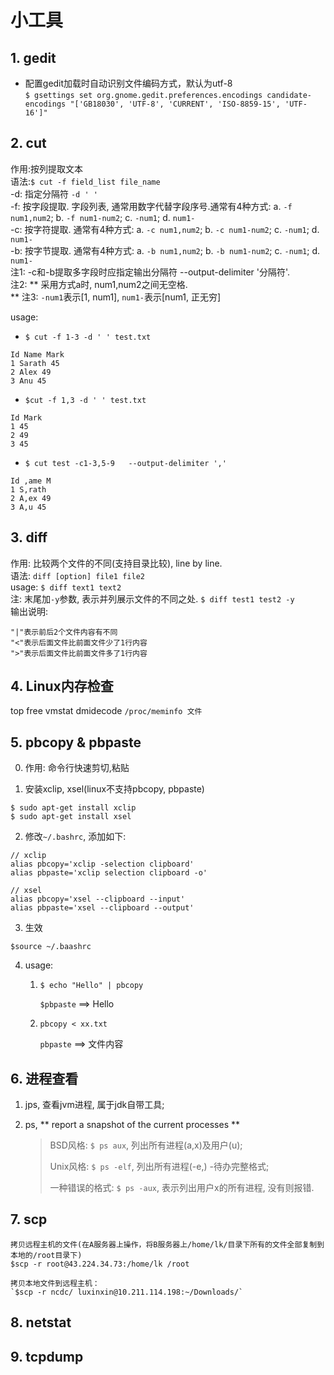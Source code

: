 # 小工具

## 1. gedit
* 配置gedit加载时自动识别文件编码方式，默认为utf-8 <br/>
`$ gsettings set org.gnome.gedit.preferences.encodings candidate-encodings "['GB18030', 'UTF-8', 'CURRENT', 'ISO-8859-15', 'UTF-16']"`

## 2. cut
作用:按列提取文本  <br />
语法:`$ cut -f field_list file_name`  <br />
-d: 指定分隔符 `-d ' '`  <br />
-f: 按字段提取. 字段列表, 通常用数字代替字段序号.通常有4种方式: a. `-f num1,num2`; b. `-f num1-num2`; c. `-num1`; d. `num1-`  <br />
-c: 按字符提取. 通常有4种方式: a. `-c num1,num2`; b. `-c num1-num2`; c. `-num1`; d. `num1-`  <br />
-b: 按字节提取. 通常有4种方式: a. `-b num1,num2`; b. `-b num1-num2`; c. `-num1`; d. `num1-` <br />
注1: -c和-b提取多字段时应指定输出分隔符 --output-delimiter '分隔符'. <br />
注2: ** 采用方式a时, num1,num2之间无空格.<br /> **
注3: `-num1`表示[1, num1], `num1-`表示[num1, 正无穷]

usage:
* `$ cut -f 1-3 -d ' ' test.txt`
```
Id Name Mark
1 Sarath 45
2 Alex 49
3 Anu 45
```

* `$cut -f 1,3 -d ' ' test.txt`
```
Id Mark
1 45
2 49
3 45
```

* `$ cut test -c1-3,5-9   --output-delimiter ','`
```
Id ,ame M
1 S,rath
2 A,ex 49
3 A,u 45
```

## 3. diff
作用: 比较两个文件的不同(支持目录比较), line by line. <br />
语法: `diff [option] file1 file2` <br />
usage: `$ diff text1 text2` <br />
注: 末尾加`-y`参数, 表示并列展示文件的不同之处. `$ diff test1 test2 -y`  <br />
输出说明:
```
"|"表示前后2个文件内容有不同
"<"表示后面文件比前面文件少了1行内容
">"表示后面文件比前面文件多了1行内容
```

## 4. Linux内存检查
top
free
vmstat
dmidecode
`/proc/meminfo 文件`

## 5. pbcopy & pbpaste

0. 作用: 命令行快速剪切,粘贴

1. 安装xclip, xsel(linux不支持pbcopy, pbpaste)

```
$ sudo apt-get install xclip
$ sudo apt-get install xsel
```

2. 修改`~/.bashrc`, 添加如下:

```
// xclip
alias pbcopy='xclip -selection clipboard'
alias pbpaste='xclip selection clipboard -o'

// xsel
alias pbcopy='xsel --clipboard --input'
alias pbpaste='xsel --clipboard --output'
```
3. 生效

`$source ~/.baashrc`

4. usage:
   1. `$ echo "Hello" | pbcopy`

      `$pbpaste`  ==> Hello

   2. `pbcopy < xx.txt`

      `pbpaste` ==> 文件内容

## 6.  进程查看

1. jps, 查看jvm进程, 属于jdk自带工具;

2. ps,  **  report a snapshot of the current processes **

   > BSD风格: `$ ps aux`, 列出所有进程(a,x)及用户(u);
   >
   > Unix风格: `$ ps -elf`, 列出所有进程(-e,) -待办完整格式;
   >
   > 一种错误的格式: `$ ps -aux`, 表示列出用户x的所有进程, 没有则报错.


## 7. scp

```
拷贝远程主机的文件(在A服务器上操作，将B服务器上/home/lk/目录下所有的文件全部复制到本地的/root目录下)
$scp -r root@43.224.34.73:/home/lk /root
```

```
拷贝本地文件到远程主机：
`$scp -r ncdc/ luxinxin@10.211.114.198:~/Downloads/`
```

## 8. netstat



## 9. tcpdump

